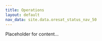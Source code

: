 ```yaml
---
title: Operations
layout: default
nav_data: site.data.oresat_status_nav_50
---
```



Placeholder for content...
